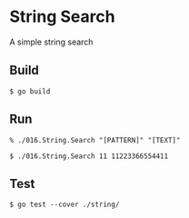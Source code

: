 String Search
=============

A simple string search

## Build
```
$ go build
```

## Run
```
% ./016.String.Search "[PATTERN]" "[TEXT]"

$ ./016.String.Search 11 11223366554411
```

## Test
```
$ go test --cover ./string/
```
